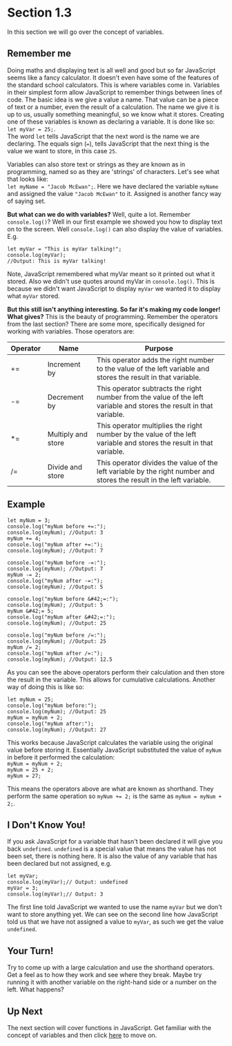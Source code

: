 # Section 1.3
In this section we will go over the concept of variables.

## Remember me
Doing maths and displaying text is all well and good but so far JavaScript seems like a fancy calculator. It doesn't even have some of the features of the standard school calculators. This is where variables come in. Variables in their simplest form allow JavaScript to remember things between lines of code. The basic idea is we give a value a name. That value can be a piece of text or a number, even the result of a calculation. The name we give it is up to us, usually something meaningful, so we know what it stores. Creating one of these variables is known as declaring a variable. It is done like so: `let myVar = 25;`.  
The word `let` tells JavaScript that the next word is the name we are declaring. The equals sign (`=`), tells JavaScript that the next thing is the value we want to store, in this case `25`.

Variables can also store text or strings as they are known as in programming, named so as they are 'strings' of characters. Let's see what that looks like:  
`let myName = "Jacob McEwan";`. Here we have declared the variable `myName` and assigned the value `"Jacob McEwan"` to it. Assigned is another fancy way of saying set.

**But what can we do with variables?** Well, quite a lot. Remember `console.log()`? Well in our first example we showed you how to display text on to the screen. Well `console.log()` can also display the value of variables. E.g.
```
let myVar = "This is myVar talking!";
console.log(myVar);
//Output: This is myVar talking!
```

Note, JavaScript remembered what myVar meant so it printed out what it stored. Also we didn't use quotes around myVar in `console.log()`. This is because we didn't want JavaScript to display `myVar` we wanted it to display what `myVar` stored.

**But this still isn't anything interesting. So far it's making my code longer! What gives?** This is the beauty of programming. Remember the operators from the last section? There are some more, specifically designed for working with variables. Those operators are:

| Operator | Name | Purpose |
| -------- | ---- | ------- |
| += | Increment by | This operator adds the right number to the value of the left variable and stores the result in that variable. |
| -= | Decrement by | This operator subtracts the right number from the value of the left variable and stores the result in that variable. |
| &#42;= | Multiply and store | This operator multiplies the right number by the value of the left variable and stores the result in that variable. |
| /= | Divide and store | This operator divides the value of the left variable by the right number and stores the result in the left variable. |

## Example
```
let myNum = 3;
console.log("myNum before +=:");
console.log(myNum); //Output: 3
myNum += 4;
console.log("myNum after +=:");
console.log(myNum); //Output: 7

console.log("myNum before -=:");
console.log(myNum); //Output: 7
myNum -= 2;
console.log("myNum after -=:");
console.log(myNum); //Output: 5

console.log("myNum before &#42;=:");
console.log(myNum); //Output: 5
myNum &#42;= 5;
console.log("myNum after &#42;=:");
console.log(myNum); //Output: 25

console.log("myNum before /=:");
console.log(myNum); //Output: 25
myNum /= 2;
console.log("myNum after /=:");
console.log(myNum); //Output: 12.5
```

As you can see the above operators perform their calculation and then store the result in the variable. This allows for cumulative calculations. Another way of doing this is like so:
```
let myNum = 25;
console.log("myNum before:");
console.log(myNum); //Output: 25
myNum = myNum + 2;
console.log("myNum after:");
console.log(myNum); //Output: 27
```

This works because JavaScript calculates the variable using the original value before storing it. Essentially JavaScript substituted the value of `myNum` in before it performed the calculation:  
`myNum = myNum + 2;`  
`myNum = 25 + 2;`  
`myNum = 27;`  

This means the operators above are what are known as shorthand. They perform the same operation so `myNum += 2;` is the same as `myNum = myNum + 2;`.

## I Don't Know You!
If you ask JavaScript for a variable that hasn't been declared it will give you back `undefined`. `undefined` is a special value that means the value has not been set, there is nothing here. It is also the value of any variable that has been declared but not assigned, e.g.

```
let myVar;
console.log(myVar);// Output: undefined
myVar = 3;
console.log(myVar);// Output: 3
```

The first line told JavaScript we wanted to use the name `myVar` but we don't want to store anything yet. We can see on the second line how JavaScript told us that we have not assigned a value to `myVar`, as such we get the value  `undefined`.

## Your Turn!
Try to come up with a large calculation and use the shorthand operators. Get a feel as to how they work and see where they break. Maybe try running it with another variable on the right-hand side or a number on the left. What happens?

## Up Next
The next section will cover functions in JavaScript. Get familiar with the concept of variables and then click [here](./tutorial-1-4.md) to move on.
